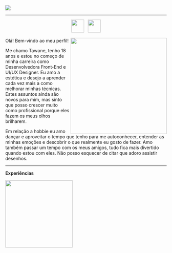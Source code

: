 <img src="https://cdn.discordapp.com/attachments/818953098520821832/865058696132689950/735918_3.png"/>

<hr>
<p align='center'>
<a href="https://www.linkedin.com/in/tawane-souza-de-oliveira/"><img src="https://cdn.discordapp.com/attachments/818953098520821832/865059821660405770/unknown.png" width="40px"/></a>&nbsp;&nbsp;
<a href="https://www.behance.net/tawanesouza"><img src="https://cdn.discordapp.com/attachments/818953098520821832/865059855126626314/unknown.png" width="40px"/></a>
</p>
<img src="https://cdn.discordapp.com/attachments/818953098520821832/865054366776033280/unknown.png" width="300px" align="right"/>

Olá! Bem-vindo ao meu perfil!

Me chamo Tawane, tenho 18 anos e estou no começo de minha carreira como Desenvolvedora Front-End e UI/UX Designer. Eu amo a estética e desejo a aprender cada vez mais a como melhorar minhas técnicas. Estes assuntos ainda são novos para mim, mas sinto que posso crescer muito como profissional porque eles fazem os meus olhos brilharem. 


Em relação a hobbie eu amo dançar e aproveitar o tempo que tenho para me autoconhecer, entender as minhas emoções e descobrir o que realmente eu gosto de fazer. Amo também passar um tempo com os meus amigos, tudo fica mais divertido quando estou com eles. Não posso esquecer de citar que adoro assistir desenhos.


<hr>

<strong>Experiências</strong>

<img src="https://cdn.discordapp.com/attachments/818953098520821832/865068088872402954/unknown.png" width="210px">
